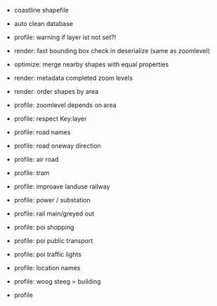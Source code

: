 - coastline shapefile
- auto clean database
- profile: warning if layer ist not set?!
- render: fast bounding box check in deserialize (same as zoomlevel)

- optimize: merge nearby shapes with equal properties

- render: metadata completed zoom levels

- render: order shapes by area
- profile: zoomlevel depends on area
- profile: respect Key:layer
- profile: road names
- profile: road oneway direction
- profile: air road
- profile: tram

- profile: improave landuse railway
- profile: power / substation
- profile: rail main/greyed out


- profile: poi shopping
- profile: poi public transport
- profile: poi traffic lights
- profile: location names
- profile: woog steeg = building


- profile
